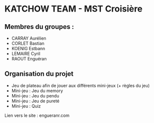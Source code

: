 # KATCHOW TEAM - MST Croisière

## Membres du groupes :
- CARRAY Aurélien
- CORLET Bastian
- KOENIG Estbann
- LEMAIRE Cyril
- RAOUT Enguéran

## Organisation du projet 
- Jeu de plateau afin de jouer aux différents mini-jeux (+ règles du jeu)
- Mini-jeu : Jeu du memory
- Mini-jeu : Jeu du pendu
- Mini-jeu : Jeu de pureté
- Mini-jeu : Quiz


Lien vers le site : engueranr.com
